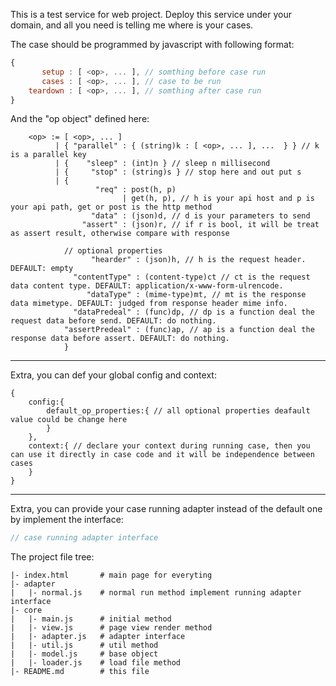 This is a test service for web project.
Deploy this service under your domain, and all you need is telling me where is your cases.

The case should be programmed by javascript with following format:
```javascript
{
       setup : [ <op>, ... ], // somthing before case run
       cases : [ <op>, ... ], // case to be run
    teardown : [ <op>, ... ], // somthing after case run
}
```

And the "op object" defined here:
```
    <op> := [ <op>, ... ]
          | { "parallel" : { (string)k : [ <op>, ... ], ...  } } // k is a parallel key
          | {    "sleep" : (int)n } // sleep n millisecond
          | {     "stop" : (string)s } // stop here and out put s
          | {
                   "req" : post(h, p)
                         | get(h, p), // h is your api host and p is your api path, get or post is the http method
                  "data" : (json)d, // d is your parameters to send
                "assert" : (json)r, // if r is bool, it will be treat as assert result, otherwise compare with response

            // optional properties
                  "hearder" : (json)h, // h is the request header. DEFAULT: empty
              "contentType" : (content-type)ct // ct is the request data content type. DEFAULT: application/x-www-form-ulrencode.
                 "dataType" : (mime-type)mt, // mt is the response data mimetype. DEFAULT: judged from response header mime info.
              "dataPredeal" : (func)dp, // dp is a function deal the request data before send. DEFAULT: do nothing.
            "assertPredeal" : (func)ap, // ap is a function deal the response data before assert. DEFAULT: do nothing.
            }
```

--------

Extra, you can def your global config and context:
```javasript
{
    config:{
        default_op_properties:{ // all optional properties deafault value could be change here
        }
    },
    context:{ // declare your context during running case, then you can use it directly in case code and it will be independence between cases
    }
}
```

--------

Extra, you can provide your case running adapter instead of the default one by implement the interface:
```javascript
// case running adapter interface
```

The project file tree:
```
|- index.html       # main page for everyting
|- adapter
|   |- normal.js    # normal run method implement running adapter interface
|- core
|   |- main.js      # initial method
|   |- view.js      # page view render method
|   |- adapter.js   # adapter interface
|   |- util.js      # util method
|   |- model.js     # base object
|   |- loader.js    # load file method
|- README.md        # this file
```
